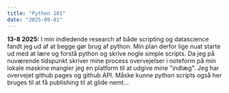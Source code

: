 ```yaml
---
title: "Python 101"
date: "2025-09-01"
---
```


**13-8 2025:**
I min indledende research af både scripting og datascience fandt jeg ud af at begge gør brug af python. Min plan derfor lige nuat starte ud med at lære og forstå python og skrive nogle simple scripts. Da jeg på nuværende tidspunkt skriver mine process overvejelser i noteform på min lokale maskine mangler jeg en platform til at udgive mine "indlæg". Jeg har overvejet github pages og github API. Måske kunne python scripts også her bruges til at få publishing til at glide nemt...
